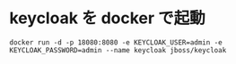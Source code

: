 #

# keycloak を docker で起動

`docker run -d -p 18080:8080 -e KEYCLOAK_USER=admin -e KEYCLOAK_PASSWORD=admin --name keycloak jboss/keycloak`
